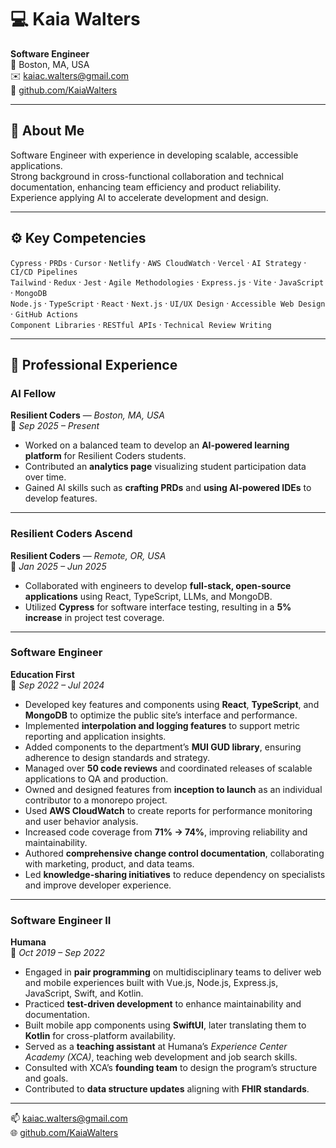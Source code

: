 
# 💻 **Kaia Walters**
**Software Engineer**  
📍 Boston, MA, USA  
✉️ [kaiac.walters@gmail.com](mailto:kaiac.walters@gmail.com)  
🔗 [github.com/KaiaWalters](https://github.com/KaiaWalters)

---

## 🧠 **About Me**

Software Engineer with experience in developing scalable, accessible applications.  
Strong background in cross-functional collaboration and technical documentation, enhancing team efficiency and product reliability.  
Experience applying AI to accelerate development and design.

---

## ⚙️ **Key Competencies**

`Cypress` · `PRDs` · `Cursor` · `Netlify` · `AWS CloudWatch` · `Vercel` · `AI Strategy` · `CI/CD Pipelines`  
`Tailwind` · `Redux` · `Jest` · `Agile Methodologies` · `Express.js` · `Vite` · `JavaScript` · `MongoDB`  
`Node.js` · `TypeScript` · `React` · `Next.js` · `UI/UX Design` · `Accessible Web Design` · `GitHub Actions`  
`Component Libraries` · `RESTful APIs` · `Technical Review Writing`

---

## 💼 **Professional Experience**

### **AI Fellow**  
**Resilient Coders** — *Boston, MA, USA*  
📆 *Sep 2025 – Present*

- Worked on a balanced team to develop an **AI-powered learning platform** for Resilient Coders students.  
- Contributed an **analytics page** visualizing student participation data over time.  
- Gained AI skills such as **crafting PRDs** and **using AI-powered IDEs** to develop features.

---

### **Resilient Coders Ascend**  
**Resilient Coders** — *Remote, OR, USA*  
📆 *Jan 2025 – Jun 2025*

- Collaborated with engineers to develop **full-stack, open-source applications** using React, TypeScript, LLMs, and MongoDB.  
- Utilized **Cypress** for software interface testing, resulting in a **5% increase** in project test coverage.

---

### **Software Engineer**  
**Education First**  
📆 *Sep 2022 – Jul 2024*

- Developed key features and components using **React**, **TypeScript**, and **MongoDB** to optimize the public site’s interface and performance.  
- Implemented **interpolation and logging features** to support metric reporting and application insights.  
- Added components to the department’s **MUI GUD library**, ensuring adherence to design standards and strategy.  
- Managed over **50 code reviews** and coordinated releases of scalable applications to QA and production.  
- Owned and designed features from **inception to launch** as an individual contributor to a monorepo project.  
- Used **AWS CloudWatch** to create reports for performance monitoring and user behavior analysis.  
- Increased code coverage from **71% → 74%**, improving reliability and maintainability.  
- Authored **comprehensive change control documentation**, collaborating with marketing, product, and data teams.  
- Led **knowledge-sharing initiatives** to reduce dependency on specialists and improve developer experience.

---

### **Software Engineer II**  
**Humana**  
📆 *Oct 2019 – Sep 2022*

- Engaged in **pair programming** on multidisciplinary teams to deliver web and mobile experiences built with Vue.js, Node.js, Express.js, JavaScript, Swift, and Kotlin.  
- Practiced **test-driven development** to enhance maintainability and documentation.  
- Built mobile app components using **SwiftUI**, later translating them to **Kotlin** for cross-platform availability.  
- Served as a **teaching assistant** at Humana’s *Experience Center Academy (XCA)*, teaching web development and job search skills.  
- Consulted with XCA’s **founding team** to design the program’s structure and goals.  
- Contributed to **data structure updates** aligning with **FHIR standards**.

---

📫 [kaiac.walters@gmail.com](mailto:kaiac.walters@gmail.com)  
🌐 [github.com/KaiaWalters](https://github.com/KaiaWalters)

